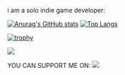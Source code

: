 i am a solo indie game developer:

[![Anurag's GitHub stats](https://github-readme-stats.vercel.app/api?username=OURABIG&show_icons=true&theme=tokyonight)](https://github.com/Outseet?tab=repositories)
[![Top Langs](https://github-readme-stats.vercel.app/api/top-langs/?username=OURABIG&show_icons=true&theme=tokyonight)](https://github.com/Outseet?tab=repositories)

[![trophy](https://github-profile-trophy.vercel.app/?username=OURABIG)](https://github.com/ryo-ma/github-profile-trophy)

[![](https://visitcount.itsvg.in/api?id=OURABIG&label=Profile%20Views&color=0&icon=5&pretty=false)](https://visitcount.itsvg.in)

YOU CAN SUPPORT ME ON:
 [<img src="https://storage.ko-fi.com/cdn/brandasset/kofi_button_blue.png">](https://ko-fi.com/outseet) 

